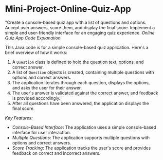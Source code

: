 # Mini-Project-Online-Quiz-App
"Create a console-based quiz app with a list of questions and options. Accept user answers, score them, and display the final score. Implement a simple and user-friendly interface for an engaging quiz experience.
*Online Quiz App Code Explanation*

This Java code is for a simple console-based quiz application. Here's a brief overview of how it works:

1.  A `Question` class is defined to hold the question text, options, and correct answer.
2.  A list of `Question` objects is created, containing multiple questions with options and correct answers.
3.  The application iterates through each question, displays the options, and asks the user for their answer.
4.  The user's answer is validated against the correct answer, and feedback is provided accordingly.
5.  After all questions have been answered, the application displays the final score.

*Key Features:*

- *Console-Based Interface*: The application uses a simple console-based interface for user interaction.
- *Multiple Questions*: The application supports multiple questions with options and correct answers.
- *Score Tracking*: The application tracks the user's score and provides feedback on correct and incorrect answers.
